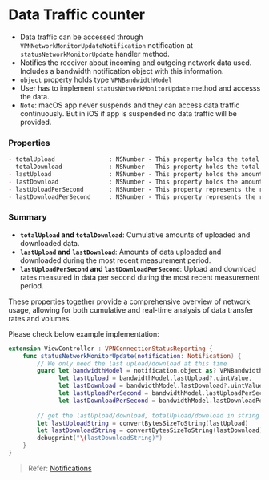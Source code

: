 # Data Traffic counter

- Data traffic can be accessed through `VPNNetworkMonitorUpdateNotification` notification at `statusNetworkMonitorUpdate` handler method.
- Notifies the receiver about incoming and outgoing network data used. Includes a bandwidth notification object with this information.
- `object` property holds type `VPNBandwidthModel`
-  User has to implement `statusNetworkMonitorUpdate` method and accesss the data.
-  `Note`: 
    macOS app never suspends and they can access data traffic continuously. But in iOS if app is suspended no data traffic will be provided.

### Properties

```markdown
- totalUpload               : NSNumber - This property holds the total amount of data uploaded over the network. It is likely a cumulative count representing all the data uploaded since a certain point in time or since the application started tracking this data.
- totalDownload             : NSNumber - This property holds the total amount of data downloaded over the network. Similar to `totalUpload`, it represents a cumulative count of all the data downloaded.
- lastUpload                : NSNumber - This property holds the amount of data uploaded in the most recent measurement period. This could be a snapshot of the latest upload activity, possibly in bytes or another unit of data.
- lastDownload              : NSNumber - This property holds the amount of data downloaded in the most recent measurement period. Like `lastUpload`, it represents the latest download activity.
- lastUploadPerSecond       : NSNumber - This property represents the rate of data uploaded per second during the most recent measurement period. It provides an indication of the upload speed or bandwidth usage.
- lastDownloadPerSecond     : NSNumber - This property represents the rate of data downloaded per second during the most recent measurement period. It provides an indication of the download speed or bandwidth usage.
```

### Summary

- **`totalUpload` and `totalDownload`**: Cumulative amounts of uploaded and downloaded data.
- **`lastUpload` and `lastDownload`**: Amounts of data uploaded and downloaded during the most recent measurement period.
- **`lastUploadPerSecond` and `lastDownloadPerSecond`**: Upload and download rates measured in data per second during the most recent measurement period.

These properties together provide a comprehensive overview of network usage, allowing for both cumulative and real-time analysis of data transfer rates and volumes.

Please check below example implementation:

```swift
extension ViewController : VPNConnectionStatusReporting {
    func statusNetworkMonitorUpdate(notification: Notification) {
        // We only need the last upload/download at this time
        guard let bandwidthModel = notification.object as? VPNBandwidthModel,
              let lastUpload = bandwidthModel.lastUpload?.uintValue,
              let lastDownload = bandwidthModel.lastDownload?.uintValue,
              let lastUploadPerSecond = bandwidthModel.lastUploadPerSecond?.uintValue,
              let lastDownloadPerSecond = bandwidthModel.lastDownloadPerSecond?.uintValue else { return }
        
        // get the lastUpload/download, totalUpload/download in string form
        let lastUploadString = convertBytesSizeToString(lastUpload)
        let lastDownloadString = convertBytesSizeToString(lastDownload)
        debugprint("\(lastDownloadString)")
    }
}
```

> Refer: [Notifications](https://github.com/wlvpn/ConsumerVPN-macOS/blob/main/SDK/Documentation/Notifications.md)
